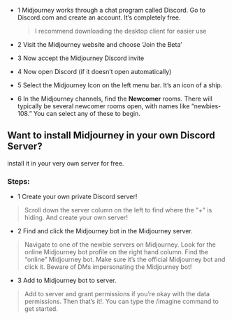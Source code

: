 - 1 Midjourney works through a chat program called Discord. Go to Discord.com and create an account. It’s completely free.

  > I recommend downloading the desktop client for easier use

- 2 Visit the Midjourney website and choose ‘Join the Beta’

- 3 Now accept the Midjourney Discord invite

- 4 Now open Discord (if it doesn’t open automatically)

- 5 Select the Midjourney Icon on the left menu bar. It’s an icon of a ship.

- 6 In the Midjourney channels, find the **Newcomer** rooms. There will typically be several newcomer rooms open, with names like “newbies-108.” You can select any of these to begin.

## Want to install Midjourney in your own Discord Server?

install it in your very own server for free.

### Steps:

- 1 Create your own private Discord server!

> Scroll down the server column on the left to find where the "+" is hiding. And create your own server!

- 2 Find and click the Midjourney bot in the Midjourney server.

> Navigate to one of the newbie servers on Midjourney. Look for the online Midjourney bot profile on the right hand column. Find the “online” Midjourney bot. Make sure it’s the official Midjourney bot and click it. Beware of DMs impersonating the Midjourney bot!

- 3 Add to Midjourney bot to server.

> Add to server and grant permissions if you’re okay with the data permissions. Then that’s it!. You can type the /imagine command to get started.
